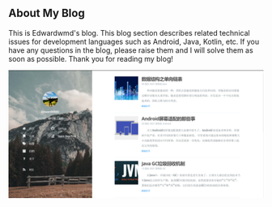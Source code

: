 ## About My Blog

This is Edwardwmd's blog. This blog section describes related technical issues for development languages such as Android, Java, Kotlin, etc. If you have any questions in the blog, please raise them and I will solve them as soon as possible. Thank you for reading my blog!

<img src="https://raw.githubusercontent.com/Edwardwmd/Edwardwmd.github.io/master/main.png" alt="Blog Img" style="zoom:80%;" />